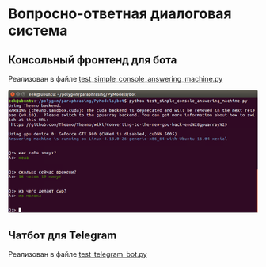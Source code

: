# Вопросно-ответная диалоговая система

## Консольный фронтенд для бота

Реализован в файле [test_simple_console_answering_machine.py](https://github.com/Koziev/chatbot/blob/master/PyModels/bot/test_simple_console_answering_machine.py)

![Console frontend for chatbot](chatbot-console.PNG)

## Чатбот для Telegram

Реализован в файле [test_telegram_bot.py](https://github.com/Koziev/chatbot/blob/master/PyModels/bot/test_telegram_bot.py)

